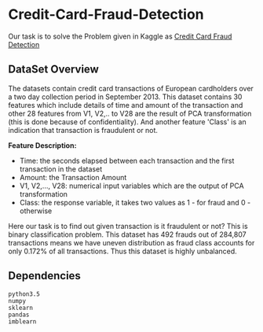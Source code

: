 # Credit-Card-Fraud-Detection

Our task is to solve the Problem given in Kaggle as [Credit Card Fraud Detection](https://www.kaggle.com/mlg-ulb/creditcardfraud)

## DataSet Overview

The datasets contain credit card transactions of European cardholders over a two day collection period in September 2013.
This dataset contains 30 features which include details of time and amount of the transaction and other 28 features from V1, V2,.. to V28 are the result of PCA transformation (this is done because of confidentiality). And another feature 'Class' is an indication that transaction is fraudulent or not.

**Feature Description:**
- Time: the seconds elapsed between each transaction and the first transaction in the dataset
- Amount: the Transaction Amount
- V1, V2,..., V28: numerical input variables which are the output of PCA transformation
- Class: the response variable, it takes two values as 1 - for fraud and 0 - otherwise

Here our task is to find out given transaction is it fraudulent or not? 
This is binary classification problem. 
This dataset has 492 frauds out of 284,807 transactions means we have uneven distribution as fraud class accounts for only 0.172% of all transactions. Thus this dataset is highly unbalanced.

## Dependencies

	python3.5
	numpy
	sklearn
	pandas
	imblearn
